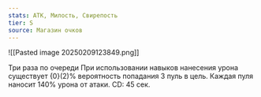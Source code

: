 ```yaml
---
stats: АТК, Милость, Свирепость
tier: S
source: Магазин очков
---
```

![[Pasted image 20250209123849.png]]

Три раза по очереди
При использовании навыков нанесения урона существует {0}(2)% вероятность попадания 3 пуль в цель. Каждая пуля наносит 140% урона от атаки. CD: 45 сек.

